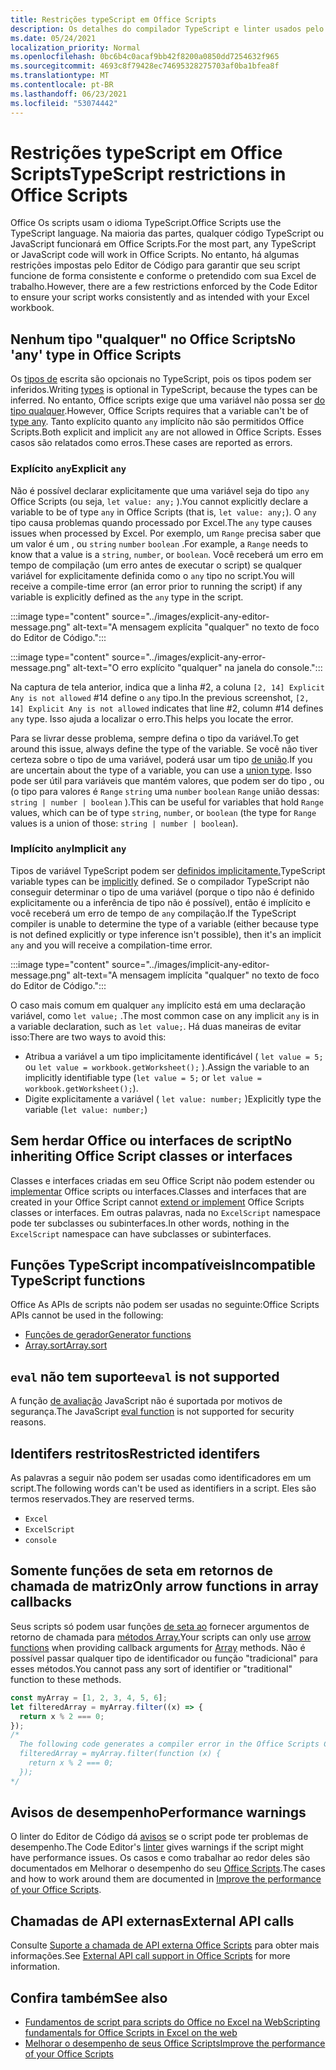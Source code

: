 ```yaml
---
title: Restrições typeScript em Office Scripts
description: Os detalhes do compilador TypeScript e linter usados pelo editor de código Office Scripts.
ms.date: 05/24/2021
localization_priority: Normal
ms.openlocfilehash: 0bc6b4c0acaf9bb42f8200a0850dd7254632f965
ms.sourcegitcommit: 4693c8f79428ec74695328275703af0ba1bfea8f
ms.translationtype: MT
ms.contentlocale: pt-BR
ms.lasthandoff: 06/23/2021
ms.locfileid: "53074442"
---
```

# <a name="typescript-restrictions-in-office-scripts"></a><span data-ttu-id="0995a-103">Restrições typeScript em Office Scripts</span><span class="sxs-lookup"><span data-stu-id="0995a-103">TypeScript restrictions in Office Scripts</span></span>

<span data-ttu-id="0995a-104">Office Os scripts usam o idioma TypeScript.</span><span class="sxs-lookup"><span data-stu-id="0995a-104">Office Scripts use the TypeScript language.</span></span> <span data-ttu-id="0995a-105">Na maioria das partes, qualquer código TypeScript ou JavaScript funcionará em Office Scripts.</span><span class="sxs-lookup"><span data-stu-id="0995a-105">For the most part, any TypeScript or JavaScript code will work in Office Scripts.</span></span> <span data-ttu-id="0995a-106">No entanto, há algumas restrições impostas pelo Editor de Código para garantir que seu script funcione de forma consistente e conforme o pretendido com sua Excel de trabalho.</span><span class="sxs-lookup"><span data-stu-id="0995a-106">However, there are a few restrictions enforced by the Code Editor to ensure your script works consistently and as intended with your Excel workbook.</span></span>

## <a name="no-any-type-in-office-scripts"></a><span data-ttu-id="0995a-107">Nenhum tipo "qualquer" no Office Scripts</span><span class="sxs-lookup"><span data-stu-id="0995a-107">No 'any' type in Office Scripts</span></span>

<span data-ttu-id="0995a-108">Os [tipos de](https://www.typescriptlang.org/docs/handbook/typescript-in-5-minutes.html) escrita são opcionais no TypeScript, pois os tipos podem ser inferidos.</span><span class="sxs-lookup"><span data-stu-id="0995a-108">Writing [types](https://www.typescriptlang.org/docs/handbook/typescript-in-5-minutes.html) is optional in TypeScript, because the types can be inferred.</span></span> <span data-ttu-id="0995a-109">No entanto, Office scripts exige que uma variável não possa ser [do tipo qualquer](https://www.typescriptlang.org/docs/handbook/basic-types.html#any).</span><span class="sxs-lookup"><span data-stu-id="0995a-109">However, Office Scripts requires that a variable can't be of [type any](https://www.typescriptlang.org/docs/handbook/basic-types.html#any).</span></span> <span data-ttu-id="0995a-110">Tanto explícito quanto `any` implícito não são permitidos Office Scripts.</span><span class="sxs-lookup"><span data-stu-id="0995a-110">Both explicit and implicit `any` are not allowed in Office Scripts.</span></span> <span data-ttu-id="0995a-111">Esses casos são relatados como erros.</span><span class="sxs-lookup"><span data-stu-id="0995a-111">These cases are reported as errors.</span></span>

### <a name="explicit-any"></a><span data-ttu-id="0995a-112">Explícito `any`</span><span class="sxs-lookup"><span data-stu-id="0995a-112">Explicit `any`</span></span>

<span data-ttu-id="0995a-113">Não é possível declarar explicitamente que uma variável seja do tipo `any` Office Scripts (ou seja, `let value: any;` ).</span><span class="sxs-lookup"><span data-stu-id="0995a-113">You cannot explicitly declare a variable to be of type `any` in Office Scripts (that is, `let value: any;`).</span></span> <span data-ttu-id="0995a-114">O `any` tipo causa problemas quando processado por Excel.</span><span class="sxs-lookup"><span data-stu-id="0995a-114">The `any` type causes issues when processed by Excel.</span></span> <span data-ttu-id="0995a-115">Por exemplo, um `Range` precisa saber que um valor é um , ou `string` `number` `boolean` .</span><span class="sxs-lookup"><span data-stu-id="0995a-115">For example, a `Range` needs to know that a value is a `string`, `number`, or `boolean`.</span></span> <span data-ttu-id="0995a-116">Você receberá um erro em tempo de compilação (um erro antes de executar o script) se qualquer variável for explicitamente definida como o `any` tipo no script.</span><span class="sxs-lookup"><span data-stu-id="0995a-116">You will receive a compile-time error (an error prior to running the script) if any variable is explicitly defined as the `any` type in the script.</span></span>

:::image type="content" source="../images/explicit-any-editor-message.png" alt-text="A mensagem explícita &quot;qualquer&quot; no texto de foco do Editor de Código.":::

:::image type="content" source="../images/explicit-any-error-message.png" alt-text="O erro explícito &quot;qualquer&quot; na janela do console.":::

<span data-ttu-id="0995a-119">Na captura de tela anterior, indica que a linha #2, a coluna `[2, 14] Explicit Any is not allowed` #14 define o `any` tipo.</span><span class="sxs-lookup"><span data-stu-id="0995a-119">In the previous screenshot, `[2, 14] Explicit Any is not allowed` indicates that line #2, column #14 defines `any` type.</span></span> <span data-ttu-id="0995a-120">Isso ajuda a localizar o erro.</span><span class="sxs-lookup"><span data-stu-id="0995a-120">This helps you locate the error.</span></span>

<span data-ttu-id="0995a-121">Para se livrar desse problema, sempre defina o tipo da variável.</span><span class="sxs-lookup"><span data-stu-id="0995a-121">To get around this issue, always define the type of the variable.</span></span> <span data-ttu-id="0995a-122">Se você não tiver certeza sobre o tipo de uma variável, poderá usar um tipo [de união](https://www.typescriptlang.org/docs/handbook/unions-and-intersections.html).</span><span class="sxs-lookup"><span data-stu-id="0995a-122">If you are uncertain about the type of a variable, you can use a [union type](https://www.typescriptlang.org/docs/handbook/unions-and-intersections.html).</span></span> <span data-ttu-id="0995a-123">Isso pode ser útil para variáveis que mantém valores, que podem ser do tipo , ou (o tipo para valores é `Range` `string` uma `number` `boolean` `Range` união dessas: `string | number | boolean` ).</span><span class="sxs-lookup"><span data-stu-id="0995a-123">This can be useful for variables that hold `Range` values, which can be of type `string`, `number`, or `boolean` (the type for `Range` values is a union of those: `string | number | boolean`).</span></span>

### <a name="implicit-any"></a><span data-ttu-id="0995a-124">Implícito `any`</span><span class="sxs-lookup"><span data-stu-id="0995a-124">Implicit `any`</span></span>

<span data-ttu-id="0995a-125">Tipos de variável TypeScript podem ser [definidos implicitamente.](https://www.typescriptlang.org/docs/handbook/type-inference.html)</span><span class="sxs-lookup"><span data-stu-id="0995a-125">TypeScript variable types can be [implicitly](https://www.typescriptlang.org/docs/handbook/type-inference.html) defined.</span></span> <span data-ttu-id="0995a-126">Se o compilador TypeScript não conseguir determinar o tipo de uma variável (porque o tipo não é definido explicitamente ou a inferência de tipo não é possível), então é implícito e você receberá um erro de tempo de `any` compilação.</span><span class="sxs-lookup"><span data-stu-id="0995a-126">If the TypeScript compiler is unable to determine the type of a variable (either because type is not defined explicitly or type inference isn't possible), then it's an implicit `any` and you will receive a compilation-time error.</span></span>

:::image type="content" source="../images/implicit-any-editor-message.png" alt-text="A mensagem implícita &quot;qualquer&quot; no texto de foco do Editor de Código.":::

<span data-ttu-id="0995a-128">O caso mais comum em qualquer `any` implícito está em uma declaração variável, como `let value;` .</span><span class="sxs-lookup"><span data-stu-id="0995a-128">The most common case on any implicit `any` is in a variable declaration, such as `let value;`.</span></span> <span data-ttu-id="0995a-129">Há duas maneiras de evitar isso:</span><span class="sxs-lookup"><span data-stu-id="0995a-129">There are two ways to avoid this:</span></span>

* <span data-ttu-id="0995a-130">Atribua a variável a um tipo implicitamente identificável ( `let value = 5;` ou `let value = workbook.getWorksheet();` ).</span><span class="sxs-lookup"><span data-stu-id="0995a-130">Assign the variable to an implicitly identifiable type (`let value = 5;` or `let value = workbook.getWorksheet();`).</span></span>
* <span data-ttu-id="0995a-131">Digite explicitamente a variável ( `let value: number;` )</span><span class="sxs-lookup"><span data-stu-id="0995a-131">Explicitly type the variable (`let value: number;`)</span></span>

## <a name="no-inheriting-office-script-classes-or-interfaces"></a><span data-ttu-id="0995a-132">Sem herdar Office ou interfaces de script</span><span class="sxs-lookup"><span data-stu-id="0995a-132">No inheriting Office Script classes or interfaces</span></span>

<span data-ttu-id="0995a-133">Classes e interfaces criadas em seu Office Script não podem estender ou [implementar](https://www.typescriptlang.org/docs/handbook/classes.html#inheritance) Office scripts ou interfaces.</span><span class="sxs-lookup"><span data-stu-id="0995a-133">Classes and interfaces that are created in your Office Script cannot [extend or implement](https://www.typescriptlang.org/docs/handbook/classes.html#inheritance) Office Scripts classes or interfaces.</span></span> <span data-ttu-id="0995a-134">Em outras palavras, nada no `ExcelScript` namespace pode ter subclasses ou subinterfaces.</span><span class="sxs-lookup"><span data-stu-id="0995a-134">In other words, nothing in the `ExcelScript` namespace can have subclasses or subinterfaces.</span></span>

## <a name="incompatible-typescript-functions"></a><span data-ttu-id="0995a-135">Funções TypeScript incompatíveis</span><span class="sxs-lookup"><span data-stu-id="0995a-135">Incompatible TypeScript functions</span></span>

<span data-ttu-id="0995a-136">Office As APIs de scripts não podem ser usadas no seguinte:</span><span class="sxs-lookup"><span data-stu-id="0995a-136">Office Scripts APIs cannot be used in the following:</span></span>

* [<span data-ttu-id="0995a-137">Funções de gerador</span><span class="sxs-lookup"><span data-stu-id="0995a-137">Generator functions</span></span>](https://developer.mozilla.org/docs/Web/JavaScript/Guide/Iterators_and_Generators#generator_functions)
* [<span data-ttu-id="0995a-138">Array.sort</span><span class="sxs-lookup"><span data-stu-id="0995a-138">Array.sort</span></span>](https://developer.mozilla.org/docs/Web/JavaScript/Reference/Global_Objects/Array/sort)

## <a name="eval-is-not-supported"></a><span data-ttu-id="0995a-139">`eval` não tem suporte</span><span class="sxs-lookup"><span data-stu-id="0995a-139">`eval` is not supported</span></span>

<span data-ttu-id="0995a-140">A função [de avaliação](https://developer.mozilla.org/docs/Web/JavaScript/Reference/Global_Objects/eval) JavaScript não é suportada por motivos de segurança.</span><span class="sxs-lookup"><span data-stu-id="0995a-140">The JavaScript [eval function](https://developer.mozilla.org/docs/Web/JavaScript/Reference/Global_Objects/eval) is not supported for security reasons.</span></span>

## <a name="restricted-identifers"></a><span data-ttu-id="0995a-141">Identifers restritos</span><span class="sxs-lookup"><span data-stu-id="0995a-141">Restricted identifers</span></span>

<span data-ttu-id="0995a-142">As palavras a seguir não podem ser usadas como identificadores em um script.</span><span class="sxs-lookup"><span data-stu-id="0995a-142">The following words can't be used as identifiers in a script.</span></span> <span data-ttu-id="0995a-143">Eles são termos reservados.</span><span class="sxs-lookup"><span data-stu-id="0995a-143">They are reserved terms.</span></span>

* `Excel`
* `ExcelScript`
* `console`

## <a name="only-arrow-functions-in-array-callbacks"></a><span data-ttu-id="0995a-144">Somente funções de seta em retornos de chamada de matriz</span><span class="sxs-lookup"><span data-stu-id="0995a-144">Only arrow functions in array callbacks</span></span>

<span data-ttu-id="0995a-145">Seus scripts só podem usar funções [de seta ao](https://developer.mozilla.org/docs/Web/JavaScript/Reference/Functions/Arrow_functions) fornecer argumentos de retorno de chamada para [métodos Array.](https://developer.mozilla.org/docs/Web/JavaScript/Reference/Global_Objects/Array)</span><span class="sxs-lookup"><span data-stu-id="0995a-145">Your scripts can only use [arrow functions](https://developer.mozilla.org/docs/Web/JavaScript/Reference/Functions/Arrow_functions) when providing callback arguments for [Array](https://developer.mozilla.org/docs/Web/JavaScript/Reference/Global_Objects/Array) methods.</span></span> <span data-ttu-id="0995a-146">Não é possível passar qualquer tipo de identificador ou função "tradicional" para esses métodos.</span><span class="sxs-lookup"><span data-stu-id="0995a-146">You cannot pass any sort of identifier or "traditional" function to these methods.</span></span>

```TypeScript
const myArray = [1, 2, 3, 4, 5, 6];
let filteredArray = myArray.filter((x) => {
  return x % 2 === 0;
});
/*
  The following code generates a compiler error in the Office Scripts Code Editor.
  filteredArray = myArray.filter(function (x) {
    return x % 2 === 0;
  });
*/
```

## <a name="performance-warnings"></a><span data-ttu-id="0995a-147">Avisos de desempenho</span><span class="sxs-lookup"><span data-stu-id="0995a-147">Performance warnings</span></span>

<span data-ttu-id="0995a-148">O linter do Editor de Código dá [avisos](https://wikipedia.org/wiki/Lint_(software)) se o script pode ter problemas de desempenho.</span><span class="sxs-lookup"><span data-stu-id="0995a-148">The Code Editor's [linter](https://wikipedia.org/wiki/Lint_(software)) gives warnings if the script might have performance issues.</span></span> <span data-ttu-id="0995a-149">Os casos e como trabalhar ao redor deles são documentados em Melhorar o desempenho do seu [Office Scripts](web-client-performance.md).</span><span class="sxs-lookup"><span data-stu-id="0995a-149">The cases and how to work around them are documented in [Improve the performance of your Office Scripts](web-client-performance.md).</span></span>

## <a name="external-api-calls"></a><span data-ttu-id="0995a-150">Chamadas de API externas</span><span class="sxs-lookup"><span data-stu-id="0995a-150">External API calls</span></span>

<span data-ttu-id="0995a-151">Consulte [Suporte a chamada de API externa Office Scripts](external-calls.md) para obter mais informações.</span><span class="sxs-lookup"><span data-stu-id="0995a-151">See [External API call support in Office Scripts](external-calls.md) for more information.</span></span>

## <a name="see-also"></a><span data-ttu-id="0995a-152">Confira também</span><span class="sxs-lookup"><span data-stu-id="0995a-152">See also</span></span>

* [<span data-ttu-id="0995a-153">Fundamentos de script para scripts do Office no Excel na Web</span><span class="sxs-lookup"><span data-stu-id="0995a-153">Scripting fundamentals for Office Scripts in Excel on the web</span></span>](scripting-fundamentals.md)
* [<span data-ttu-id="0995a-154">Melhorar o desempenho de seus Office Scripts</span><span class="sxs-lookup"><span data-stu-id="0995a-154">Improve the performance of your Office Scripts</span></span>](web-client-performance.md)
